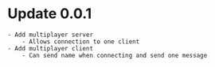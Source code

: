 # Update 0.0.1

	- Add multiplayer server
		- Allows connection to one client
	- Add multiplayer client
		- Can send name when connecting and send one message